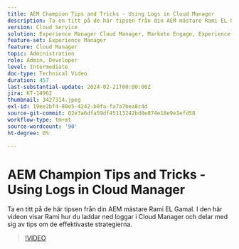 ```yaml
---
title: AEM Champion Tips and Tricks - Using Logs in Cloud Manager
description: Ta en titt på de här tipsen från din AEM mästare Rami EL Gamal. I den här videon visar Rami hur du laddar ned loggar i Cloud Manager och delar med sig av tips om de effektivaste strategierna.
version: Cloud Service
solution: Experience Manager Cloud Manager, Marketo Engage, Experience Manager
feature-set: Experience Manager
feature: Cloud Manager
topic: Administration
role: Admin, Developer
level: Intermediate
doc-type: Technical Video
duration: 457
last-substantial-update: 2024-02-21T00:00:00Z
jira: KT-14962
thumbnail: 3427314.jpeg
exl-id: 19ee2bf4-80e5-4242-b0fa-fa7a7bea8c4d
source-git-commit: 02e3a6dfa59df45113242bd8e874e18e9e1efd58
workflow-type: tm+mt
source-wordcount: '90'
ht-degree: 0%

---
```


# AEM Champion Tips and Tricks - Using Logs in Cloud Manager

Ta en titt på de här tipsen från din AEM mästare Rami EL Gamal. I den här videon visar Rami hur du laddar ned loggar i Cloud Manager och delar med sig av tips om de effektivaste strategierna.

>[!VIDEO](https://video.tv.adobe.com/v/3427492/?learn=on)
